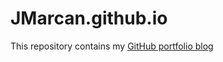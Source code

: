 # JMarcan.github.io

This repository contains my [GitHub portfolio blog](https://jmarcan.github.io//)
